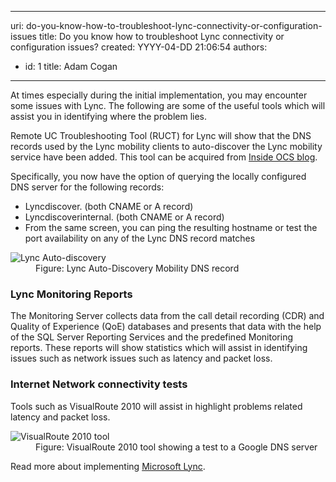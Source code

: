 

---
uri: do-you-know-how-to-troubleshoot-lync-connectivity-or-configuration-issues
title: Do you know how to troubleshoot Lync connectivity or configuration issues?
created: YYYY-04-DD 21:06:54
authors:
  - id: 1
    title: Adam Cogan
---




<span class='intro'> At times especially during the initial implementation, you may encounter some issues with Lync. The following are some of the useful tools which will assist you in identifying where the problem lies.<br> </span>

<p>Remote UC Troubleshooting Tool (RUCT) for Lync will show that the DNS records used by the Lync mobility clients to auto-discover the Lync mobility service have been added. This tool can be acquired from <a href="http&#58;//insideocs.com/" target="_blank">Inside OCS blog</a>.</p><p>Specifically, you now have the option of querying the locally configured DNS server for the following records&#58;</p><ul><li>Lyncdiscover. (both CNAME or A record)</li><li>Lyncdiscoverinternal. (both CNAME or A record)</li><li>From the same screen, you can ping the resulting hostname or test the port availability on any of the Lync DNS record matches</li></ul><dl class="image"><dt> <img src="/PublishingImages/lync-auto-discovery.jpg" alt="Lync Auto-discovery" class="ms-rteCustom-ImageArea" /> </dt><dd>Figure&#58; Lync Auto-Discovery Mobility DNS record</dd></dl><h3 class="ssw15-rteElement-H3">Lync Monitoring Reports</h3><p>The Monitoring Server collects data from the call detail recording (CDR) and Quality of Experience (QoE) databases and presents that data with the help of the SQL Server Reporting Services and the predefined Monitoring reports. These reports will show statistics which will assist in identifying issues such as network issues such as latency and packet loss.</p><h3 class="ssw15-rteElement-H3">Internet Network connectivity tests</h3><p>Tools such as&#160;VisualRoute 2010 will assist in highlight problems related latency and packet loss.</p><dl class="image"><dt><img src="/PublishingImages/visualroute-tool.jpg" alt="VisualRoute 2010 tool" class="ms-rteCustom-ImageArea" /> </dt><dd>Figure&#58; VisualRoute 2010 tool showing a test to a Google DNS server</dd></dl><p>Read more about implementing&#160;<a href="http&#58;//www.ssw.com.au/ssw/Consulting/Lync.aspx">Microsoft Lync</a>.​<br></p>


